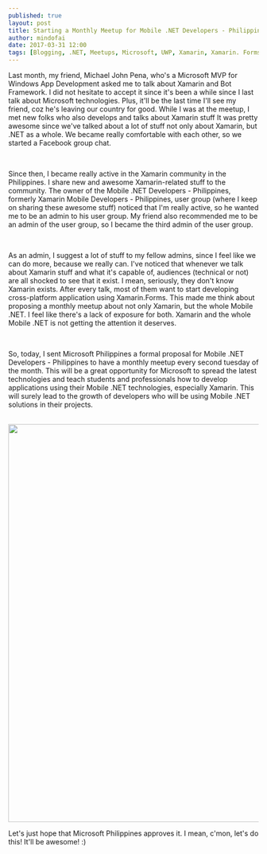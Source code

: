 ```yaml
---
published: true
layout: post
title: Starting a Monthly Meetup for Mobile .NET Developers - Philippines
author: mindofai
date: 2017-03-31 12:00
tags: [Blogging, .NET, Meetups, Microsoft, UWP, Xamarin, Xamarin. Forms]
---
```


Last month, my friend, Michael John Pena, who's a Microsoft MVP for Windows App Development asked me to talk about Xamarin and Bot Framework. I did not hesitate to accept it since it's been a while since I last talk about Microsoft technologies. Plus, it'll be the last time I'll see my friend, coz he's leaving our country for good. While I was at the meetup, I met new folks who also develops and talks about Xamarin stuff It was pretty awesome since we've talked about a lot of stuff not only about Xamarin, but .NET as a whole. We became really comfortable with each other, so we started a Facebook group chat. 

<br>

Since then, I became really active in the Xamarin community in the Philippines. I share new and awesome Xamarin-related stuff to the community. The owner of the Mobile .NET Developers - Philippines, formerly Xamarin Mobile Developers - Philippines, user group (where I keep on sharing these awesome stuff) noticed that I'm really active, so he wanted me to be an admin to his user group. My friend also recommended me to be an admin of the user group, so I became the third admin of the user group.

<br>

As an admin, I suggest a lot of stuff to my fellow admins, since I feel like we can do more, because we really can. I've noticed that whenever we talk about Xamarin stuff and what it's capable of, audiences (technical or not) are all shocked to see that it exist. I mean, seriously, they don't know Xamarin exists. After every talk, most of them want to start developing cross-platform application using Xamarin.Forms. This made me think about proposing a monthly meetup about not only Xamarin, but the whole Mobile .NET. I feel like there's a lack of exposure for both. Xamarin and the whole Mobile .NET is not getting the attention it deserves.

<br>

So, today, I sent Microsoft Philippines a formal proposal for Mobile .NET Developers - Philippines to have a monthly meetup every second tuesday of the month. This will be a great opportunity for Microsoft to spread the latest technologies and teach students and professionals how to develop applications using their Mobile .NET technologies, especially Xamarin. This will surely lead to the growth of developers who will be using Mobile .NET solutions in their projects.

<br>

 <img src="{{site.baseurl}}/Mondph.png" style="width: 800px;"/>
 
<br>

Let's just hope that Microsoft Philippines approves it. I mean, c'mon, let's do this! It'll be awesome! :)
